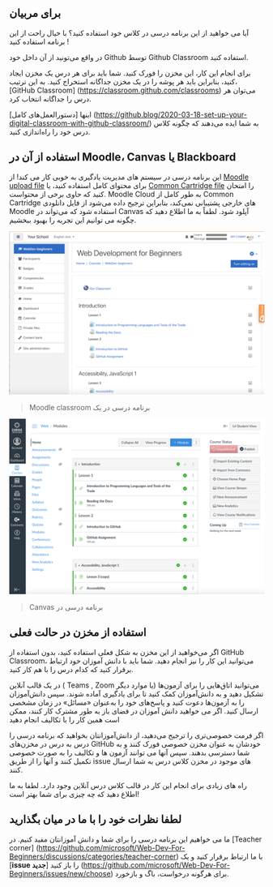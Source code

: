 ## برای مربیان

آیا می خواهید از این برنامه درسی در کلاس خود استفاده کنید؟ با خیال راحت از این برنامه استفاده کنید !

در واقع می‌تونید از آن داخل خود  Github  توسط  Github Classroom استفاده کنید.

برای انجام این کار، این مخزن را فورک کنید. شما باید برای هر درس یک مخزن ایجاد کنید، بنابراین باید هر پوشه را در یک مخزن جداگانه استخراج کنید. به این ترتیب، [GitHub Classroom] (https://classroom.github.com/classrooms) می‌توان هر درس را جداگانه انتخاب کرد.

اینها [دستورالعمل‌های کامل] (https://github.blog/2020-03-18-set-up-your-digital-classroom-with-github-classroom/) به شما ایده می‌دهند که چگونه کلاس درس خود را راه‌اندازی کنید.

## استفاده از آن در Moodle، Canvas یا Blackboard

این برنامه درسی در سیستم های مدیریت یادگیری به خوبی کار می کند! از [Moodle upload file](/teaching-files/webdev-moodle.mbz) برای محتوای کامل استفاده کنید، یا [Common Cartridge file](/teaching-files/webdev-common-cartridge.imscc) را امتحان کنید که حاوی برخی از محتواست. Moodle Cloud به طور کامل از Common Cartridge های خارجی پشتیبانی نمی‌کند، بنابراین ترجیح داده می‌شود از فایل دانلودی Moodle استفاده شود که می‌تواند در Canvas آپلود شود. لطفاً به ما اطلاع دهید که چگونه می توانیم این تجربه را بهبود ببخشیم.

![Moodle](/teaching-files/moodle.png)
> Moodle classroom برنامه درسی در یک

![Canvas](/teaching-files/canvas.png)
> Canvas برنامه درسی در 

## استفاده از مخزن در حالت فعلی

اگر می‌خواهید از این مخزن به شکل فعلی استفاده کنید، بدون استفاده از GitHub Classroom، می‌توانید این کار را نیز انجام دهید. شما باید با دانش آموزان خود ارتباط برقرار کنید که کدام درس را با هم کار کنید.

در یک قالب آنلاین ( Teams , Zoom یا موارد دیگر) می‌توانید اتاق‌هایی را برای آزمون‌ها تشکیل دهید و به دانش‌آموزان کمک کنید تا برای یادگیری آماده شوند. سپس دانش‌آموزان را به آزمون‌ها دعوت کنید و پاسخ‌های خود را به‌عنوان «مسائل» در زمان مشخصی ارسال کنید. اگر می خواهید دانش آموزان در فضای باز به طور مشترک کار کنند، ممکن است همین کار را با تکالیف انجام دهید

اگر فرمت خصوصی‌تری را ترجیح می‌دهید، از دانش‌آموزانتان بخواهید که برنامه درسی را درس به درس در مخزن‌های GitHub خودشان به عنوان مخزن خصوصی فورک کنند و به شما دسترسی بدهند. سپس آنها می توانند آزمون ها و تکالیف را به صورت خصوصی تکمیل کنند و آنها را از طریق issue های موجود در مخزن کلاس درس به شما ارسال کنند.

راه های زیادی برای انجام این کار در قالب کلاس درس آنلاین وجود دارد. لطفا به ما اطلاع دهید که چه چیزی برای شما بهتر است!

## لطفا نظرات خود را با ما در میان بگذارید

ما می خواهیم این برنامه درسی را برای شما و دانش آموزانتان مفید کنیم. در [Teacher corner] (https://github.com/microsoft/Web-Dev-For-Beginners/discussions/categories/teacher-corner) با ما ارتباط برقرار کنید و یک [**issue جدید**] را باز کنید (https://github.com/microsoft/Web-Dev-For-Beginners/issues/new/choose)
 برای هرگونه درخواست، باگ و بازخورد.
